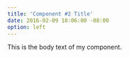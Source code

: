 ```yaml
---
title: 'Component #2 Title'
date: 2016-02-09 18:06:00 -08:00
option: left
---
```


This is the body text of my component.